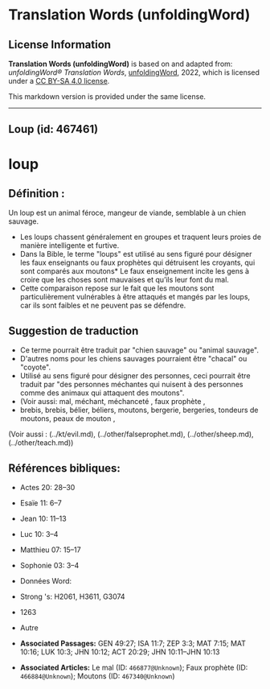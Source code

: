 # Translation Words (unfoldingWord)

## License Information

**Translation Words (unfoldingWord)** is based on and adapted from: _unfoldingWord® Translation Words_, [unfoldingWord](https://unfoldingword.org/utw), 2022, which is licensed under a [CC BY-SA 4.0 license](https://creativecommons.org/licenses/by-sa/4.0/legalcode.en).

This markdown version is provided under the same license.



--------------------------------

## Loup (id: 467461)

loup
====

Définition :
------------

Un loup est un animal féroce, mangeur de viande, semblable à un chien sauvage.

* Les loups chassent généralement en groupes et traquent leurs proies de manière intelligente et furtive.
* Dans la Bible, le terme "loups" est utilisé au sens figuré pour désigner les faux enseignants ou faux prophètes qui détruisent les croyants, qui sont comparés aux moutons\* Le faux enseignement incite les gens à croire que les choses sont mauvaises et qu’ils leur font du mal.
* Cette comparaison repose sur le fait que les moutons sont particulièrement vulnérables à être attaqués et mangés par les loups, car ils sont faibles et ne peuvent pas se défendre.

Suggestion de traduction
------------------------

* Ce terme pourrait être traduit par "chien sauvage" ou "animal sauvage".
* D'autres noms pour les chiens sauvages pourraient être "chacal" ou "coyote".
* Utilisé au sens figuré pour désigner des personnes, ceci pourrait être traduit par "des personnes méchantes qui nuisent à des personnes comme des animaux qui attaquent des moutons".
* (Voir aussi: mal, méchant, méchanceté , faux prophète ,
* brebis, brebis, bélier, béliers, moutons, bergerie, bergeries, tondeurs de moutons, peaux de mouton ,

(Voir aussi : (../kt/evil.md), (../other/falseprophet.md), (../other/sheep.md), (../other/teach.md))

Références bibliques:
---------------------

* Actes 20: 28–30
* Esaïe 11: 6–7
* Jean 10: 11–13
* Luc 10: 3–4
* Matthieu 07: 15–17
* Sophonie 03: 3–4
* Données Word:
* Strong 's: H2061, H3611, G3074
* 1263
* Autre

* **Associated Passages:** GEN 49:27; ISA 11:7; ZEP 3:3; MAT 7:15; MAT 10:16; LUK 10:3; JHN 10:12; ACT 20:29; JHN 10:11–JHN 10:13
* **Associated Articles:** Le mal (ID: `466877@Unknown`); Faux prophète (ID: `466884@Unknown`); Moutons (ID: `467340@Unknown`)

